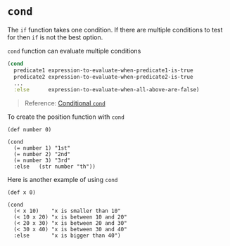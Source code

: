 # `cond`

The `if` function takes one condition.  If there are multiple conditions to test for then `if` is not the best option.

`cond` function can evaluate multiple conditions

```clojure
(cond
  predicate1 expression-to-evaluate-when-predicate1-is-true
  predicate2 expression-to-evaluate-when-predicate2-is-true
  ...
  :else      expression-to-evaluate-when-all-above-are-false)
```

> Reference: [Conditional `cond`](http://clojurebridge.github.io/community-docs/docs/clojure/cond/)

To create the position function with `cond`

```eval-clojure
(def number 0)

(cond
  (= number 1) "1st"
  (= number 2) "2nd"
  (= number 3) "3rd"
  :else   (str number "th"))
```

Here is another example of using `cond`

```eval-clojure
(def x 0)

(cond
  (< x 10)    "x is smaller than 10"
  (< 10 x 20) "x is between 10 and 20"
  (< 20 x 30) "x is between 20 and 30"
  (< 30 x 40) "x is between 30 and 40"
  :else       "x is bigger than 40")
```

